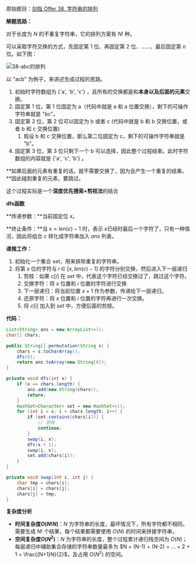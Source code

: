 原始题目：[剑指 Offer 38. 字符串的排列](https://leetcode-cn.com/problems/zi-fu-chuan-de-pai-lie-lcof/)

**解题思路：**

对于长度为 $N$ 的不重复字符串，它的排列方案有 $N!$ 种。

可以采取字符交换的方式，先固定第 $1$ 位、再固定第 $2$ 位、……、最后固定第 $n$ 位。如下图：

![38-abc的排列](https://www.lin2j.tech/upload/2021/07/38-abc%E7%9A%84%E6%8E%92%E5%88%97-0a1613120e404be096a7b787fb21a975.png)

以 "acb" 为例子，来讲述生成过程的思路。

1. 初始时字符数组为 {'a', 'b', 'c'} ，且所有的交换都是和**本身以及后面的元素**交换。
2. 固定第 $1$ 位，第 $1$ 位固定为 a（代码中就是 a 和 a 位置交换），剩下的可操作字符串就是 "bc"。
3. 固定第 $2$ 位，第 $2$ 位可以固定为 b 或者 c (代码中就是 b 和 b 交换位置，或者 b 和 c 交换位置)
   1. 假设 b 和 c 交换位置，那么第二位固定为 c，剩下的可操作字符串就是 "b"。
4. 固定第 $3$ 位，第 $3$ 位只剩下一个 b 可以选择，因此整个过程结束。此时字符数组的内容就是 {'a', 'c', 'b'} 。

**如果后面的元素有重复的话，就不需要交换了，因为会产生一个重复的结果。**因此碰到重复的元素，要跳过。

这个过程实际是一个**深度优先搜索+剪枝法**的结合

**dfs函数**

**传递参数：**当前固定位 $x$。

**终止条件：**当 $x = len(c) - 1$ 时，表示 $x$已经时最后一个字符了，只有一种情况，因此将组合 $c$ 转化成字符串加入 $ans$ 列表。

**递推工作：**

1. 初始化一个集合 $set$，用来排除重复的字符串。
2. 将第 $x$ 位的字符与 $i$ $\in$ $[x, len(c) - 1]$ 的字符分别交换，然后进入下一层递归
   1. 剪枝：如果 $c[i]$ 在 $set$ 中，代表这个字符已经交换过了，跳过这个字符。
   2. 交换字符：将 $x$ 位置和 $i$ 位置的字符进行交换
   3. 下一层递归：将当前位置 $x + 1$ 作为参数，传递给下一层递归。
   4. 还原字符：将 $x$ 位置和 $i$ 位置的字符再进行一次交换。
   5. 将 $c[i]$ 加入到 $set$ 中，方便后面的剪枝。

**代码：**

```java
List<String> ans = new ArrayList<>();
char[] chars;

public String[] permutation(String s) {
    chars = s.toCharArray();
    dfs(0);
    return ans.toArray(new String[0]);
}

private void dfs(int x) {
    if (x == chars.length) {
        ans.add(new String(chars));
        return;
    }
    HashSet<Character> set = new HashSet<>();
    for (int i = x; i < chars.length; i++) {
        if (set.contains(chars[i])) {
            // 剪枝
            continue;
        }
        swap(i, x);
        dfs(x + 1);
        swap(i, x);
        set.add(chars[i]);
    }
}

private void swap(int i, int j) {
    char tmp = chars[i];
    chars[i] = chars[j];
    chars[j] = tmp;
}
```

**复杂度分析**

- **时间复杂度$O(N!N)$**：$N$ 为字符串的长度，最坏情况下，所有字符都不相同，需要生成 $N!$ 个结果，每个结果都需要使用 $O(N)$ 的时间来拼接字符串。
- **空间复杂度$O(N^2)$**：$N$ 为字符串的长度，整个过程累计递归栈空间为 $O(N)$；每层递归中辅助集合存储的字符串数量最多为 $N + (N-1) + (N-2) + ... + 2 + 1 = \frac{(N+1)N}{2}$，及占用 $O(N^2)$ 的空间。